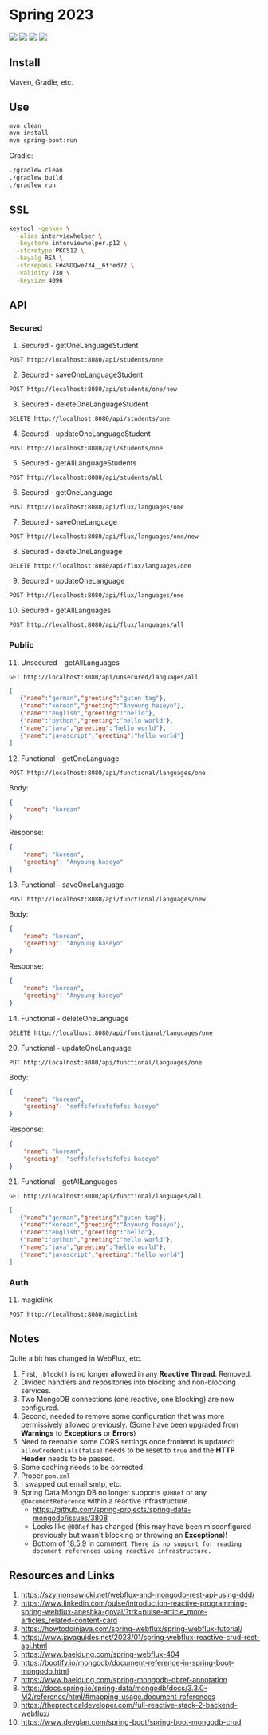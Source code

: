 # Spring 2023

[![](https://img.shields.io/badge/Java-1.18-yellowgreen.svg)](https://www.oracle.com/java/technologies/downloads/#java18)
[![](https://img.shields.io/badge/Spring%20Boot-2.7.5-green.svg)](https://spring.io/projects/spring-boot)
[![](https://img.shields.io/badge/Gradle-7.5.1-darkslategray.svg)](https://gradle.org/)
[![](https://img.shields.io/badge/Maven-3.8.6-white.svg)](https://maven.apache.org/download.cgi)

## Install

Maven, Gradle, etc.

## Use

```BASH
mvn clean
mvn install
mvn spring-boot:run
```

Gradle:

```BASH
./gradlew clean
./gradlew build
./gradlew run
```

## SSL

```BASH
keytool -genkey \
  -alias interviewhelper \
  -keystore interviewhelper.p12 \
  -storetype PKCS12 \
  -keyalg RSA \
  -storepass F#4%DQwe734__6f*ed72 \
  -validity 730 \
  -keysize 4096
```

## API

### Secured

1. Secured - getOneLanguageStudent
```
POST http://localhost:8080/api/students/one
```

2. Secured - saveOneLanguageStudent
```
POST http://localhost:8080/api/students/one/new
```

3. Secured - deleteOneLanguageStudent
```
DELETE http://localhost:8080/api/students/one
```

4. Secured - updateOneLanguageStudent
```
POST http://localhost:8080/api/students/one
```

5. Secured - getAllLanguageStudents
```
POST http://localhost:8080/api/students/all
```

6. Secured - getOneLanguage
```
POST http://localhost:8080/api/flux/languages/one
```

7. Secured - saveOneLanguage
```
POST http://localhost:8080/api/flux/languages/one/new
```

8. Secured - deleteOneLanguage
```
DELETE http://localhost:8080/api/flux/languages/one
```

9. Secured - updateOneLanguage
```
POST http://localhost:8080/api/flux/languages/one
```

10. Secured - getAllLanguages
```
POST http://localhost:8080/api/flux/languages/all
```

### Public

11. Unsecured - getAllLanguages
```
GET http://localhost:8080/api/unsecured/languages/all
```
```JSON
[
   {"name":"german","greeting":"guten tag"},
   {"name":"korean","greeting":"Anyoung haseyo"},
   {"name":"english","greeting":"hello"},
   {"name":"python","greeting":"hello world"},
   {"name":"java","greeting":"hello world"},
   {"name":"javascript","greeting":"hello world"}
]
```

12. Functional - getOneLanguage
```
POST http://localhost:8080/api/functional/languages/one
```
Body:
```JSON
{
    "name": "korean"
}
```
Response:
```JSON
{
    "name": "korean",
    "greeting": "Anyoung haseyo"
}
```

13. Functional - saveOneLanguage
```
POST http://localhost:8080/api/functional/languages/new
```
Body:
```JSON
{
    "name": "korean",
    "greeting": "Anyoung haseyo"
}
```
Response:
```JSON
{
    "name": "korean",
    "greeting": "Anyoung haseyo"
}
```
14. Functional - deleteOneLanguage
```
DELETE http://localhost:8080/api/functional/languages/one
```

20. Functional - updateOneLanguage
```
PUT http://localhost:8080/api/functional/languages/one
```
Body:
```JSON
{
    "name": "korean",
    "greeting": "seffsfefsefsfefes haseyo"
}
```
Response:
```JSON
{
    "name": "korean",
    "greeting": "seffsfefsefsfefes haseyo"
}
```
21. Functional - getAllLanguages
```
GET http://localhost:8080/api/functional/languages/all
```
```JSON
[
   {"name":"german","greeting":"guten tag"},
   {"name":"korean","greeting":"Anyoung haseyo"},
   {"name":"english","greeting":"hello"},
   {"name":"python","greeting":"hello world"},
   {"name":"java","greeting":"hello world"},
   {"name":"javascript","greeting":"hello world"}
]
```

### Auth

11. magiclink
```
POST http://localhost:8080/magiclink
```

## Notes

Quite a bit has changed in WebFlux, etc.

1. First, `.block()` is no longer allowed in any **Reactive Thread**. Removed.
2. Divided handlers and repositories into blocking and non-blocking services.
3. Two MongoDB connections (one reactive, one blocking) are now configured.
4. Second, needed to remove some configuration that was more permissively allowed previously. (Some have been upgraded from **Warnings** to **Exceptions** or **Errors**)
5. Need to reenable some CORS settings once frontend is updated: `allowCredentials(false)` needs to be reset to `true` and the **HTTP Header** needs to be passed.
6. Some caching needs to be corrected.
7. Proper `pom.xml`
8. I swapped out email smtp, etc. 
9. Spring Data Mongo DB no longer supports `@DBRef` or any `@DocumentReference` within a reactive infrastructure.
   * https://github.com/spring-projects/spring-data-mongodb/issues/3808
   * Looks like `@DBRef` has changed (this may have been misconfigured previously but wasn't blocking or throwing an **Exceptions**)!
   * Bottom of [18.5.9](https://docs.spring.io/spring-data/mongodb/docs/3.3.0-M2/reference/html/#mapping-usage.document-references) in comment: `There is no support for reading document references using reactive infrastructure.`

## Resources and Links

1. https://szymonsawicki.net/webflux-and-mongodb-rest-api-using-ddd/
2. https://www.linkedin.com/pulse/introduction-reactive-programming-spring-webflux-aneshka-goyal/?trk=pulse-article_more-articles_related-content-card
3. https://howtodoinjava.com/spring-webflux/spring-webflux-tutorial/
4. https://www.javaguides.net/2023/01/spring-webflux-reactive-crud-rest-api.html
5. https://www.baeldung.com/spring-webflux-404
6. https://bootify.io/mongodb/document-reference-in-spring-boot-mongodb.html
7. https://www.baeldung.com/spring-mongodb-dbref-annotation
8. https://docs.spring.io/spring-data/mongodb/docs/3.3.0-M2/reference/html/#mapping-usage.document-references
9. https://thepracticaldeveloper.com/full-reactive-stack-2-backend-webflux/
10. https://www.devglan.com/spring-boot/spring-boot-mongodb-crud